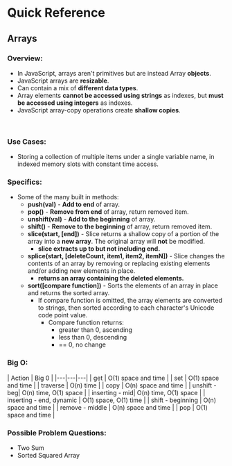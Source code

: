 # Quick Reference

## Arrays

### Overview:

  - In JavaScript, arrays aren't primitives but are instead Array **objects**.
  - JavaScript arrays are **resizable**.
  - Can contain a mix of **different data types**. 
  - Array elements **cannot be accessed using strings** as indexes, but **must be accessed using integers** as indexes.
  - JavaScript array-copy operations create **shallow copies**.
<br>

### Use Cases:

  - Storing a collection of multiple items under a single variable name, in indexed memory slots with constant time access.


### Specifics:

  - Some of the many built in methods:
    - **push(val)** - **Add to end** of array.
    - **pop()** - **Remove from end** of array, return removed item.
    - **unshift(val)** - **Add to the beginning** of array.
    - **shift()** - **Remove to the beginning** of array, return removed item.
    - **slice(start, [end])** - Slice returns a shallow copy of a portion of the array into a **new array**. The original array will **not** be modified.
      - **slice extracts up to but not including end.**
    - **splice(start, [deleteCount, item1, item2, itemN])** - Slice changes the contents of an array by removing or replacing existing elements and/or adding new elements in place.
      - **returns an array containing the deleted elements.**
    - **sort([compare function])** - Sorts the elements of an array in place and returns the sorted array. 
      - If compare function is omitted, the array elements are converted to strings, then sorted according to each character's Unicode code point value.
        - Compare function returns:
          - greater than 0, ascending
          - less than 0, descending
          - == 0, no change

### Big O:

| Action  | Big 0  |
|---|---|---|
|  get | O(1) space and time  |
|  set | O(1) space and time  |
| traverse | O(n) time  |
| copy | O(n) space and time  |
|  unshift - beg| O(n) time, O(1) space |
|  inserting - mid| O(n) time, O(1) space |
|  inserting - end, dynamic | O(1) space, O(1) time |
|  shift - beginning | O(n) space and time  |
|  remove - middle | O(n) space and time  |
|  pop | O(1) space and time |

### Possible Problem Questions:

  - Two Sum
  - Sorted Squared Array